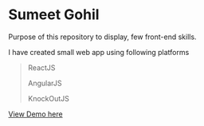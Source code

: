 # Sumeet Gohil

Purpose of this repository to display, few front-end skills.

I have created small web app using following platforms

> ReactJS
> 
> AngularJS
> 
> KnockOutJS

[View Demo here](sumeetgohil.com/front-end-development-skills-demo/)